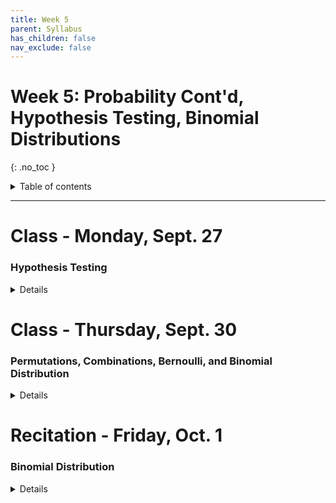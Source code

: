 ```yaml
---
title: Week 5
parent: Syllabus
has_children: false
nav_exclude: false
---
```


# Week 5: Probability Cont'd, Hypothesis Testing, Binomial Distributions
{: .no_toc }

<details closed markdown="block">
  <summary>
    Table of contents
  </summary>
  {: .text-delta }
1. TOC
{:toc}
</details>

---

<!-- ########################################################################### -->

# Class - Monday, Sept. 27

### Hypothesis Testing

<details closed markdown="block">
  <summary>Details</summary>

  + [**Class notes (complete)**](Class1/W5.C1_Notes_Hypothesis_testing_full.html){:target="blank"}
    + [zipped .Rmd](Class1/W5.C1_Notes_Hypothesis_testing.Rmd.zip)
  + **In-class exercise** - [zipped .Rmd](Class1/W5.C1_Exercise_High-fat_mouse_empirical_pval.Rmd.zip)
    <!-- + **Key** - [zipped .Rmd](Class1/W5.C1_Exercise_High-fat_mouse_empirical_pval_KEY.zip) -->

</details>

<!-- ########################################################################### -->

<!-- ########################################################################### -->

# Class - Thursday, Sept. 30

### Permutations, Combinations, Bernoulli, and Binomial Distribution

<details closed markdown="block">
  <summary>Details</summary>

  + [**Class notes**](Class2/W5.C2-Notes_Perm_Comb_Binomial.html){:target="blank"}
  + **In-class exercise** - [zipped .Rmd+.html](Class2/W5.C2-Exercise_Perm_Comb_Binomial.zip)
    <!-- + **Key** - [zipped .Rmd](Class2/W5.C2-Exercise_Perm_Comb_Binomial_KEY.zip) -->

</details>

<!-- ########################################################################### -->

<!-- ########################################################################### -->

# Recitation - Friday, Oct. 1

### Binomial Distribution

<details closed markdown="block">
  <summary>Details</summary>

+ [**Class exercise**](Recitation/W5.R1_Exercise_Binomial_Distributions.Rmd.zip)

</details>

<!-- ########################################################################### -->
